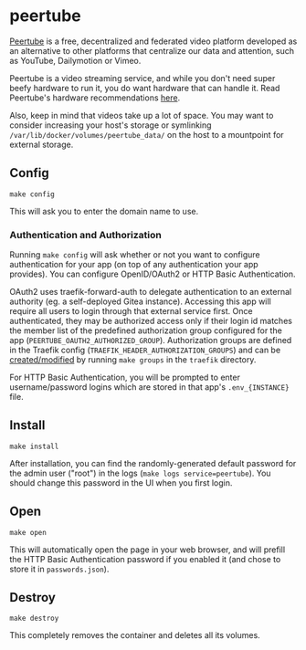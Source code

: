 # peertube

[Peertube](https://github.com/Chocobozzz/PeerTube) is a free, decentralized
and federated video platform developed as an alternative to other platforms
that centralize our data and attention, such as YouTube, Dailymotion or Vimeo.

Peertube is a video streaming service, and while you don't need super beefy
hardware to run it, you do want hardware that can handle it. Read Peertube's
hardware recommendations [here](https://joinpeertube.org/faq#should-i-have-a-big-server-to-run-peertube).

Also, keep in mind that videos take up a lot of space. You may want to consider
increasing your host's storage or symlinking `/var/lib/docker/volumes/peertube_data/`
on the host to a mountpoint for external storage.

## Config

```
make config
```

This will ask you to enter the domain name to use.

### Authentication and Authorization

Running `make config` will ask whether or not you want to configure
authentication for your app (on top of any authentication your app provides).
You can configure OpenID/OAuth2 or HTTP Basic Authentication.

OAuth2 uses traefik-forward-auth to delegate authentication to an external
authority (eg. a self-deployed Gitea instance). Accessing this app will
require all users to login through that external service first. Once
authenticated, they may be authorized access only if their login id matches the
member list of the predefined authorization group configured for the app
(`PEERTUBE_OAUTH2_AUTHORIZED_GROUP`). Authorization groups are defined in the
Traefik config (`TRAEFIK_HEADER_AUTHORIZATION_GROUPS`) and can be
[created/modified](https://github.com/EnigmaCurry/d.rymcg.tech/blob/master/traefik/README.md#oauth2-authentication)
by running `make groups` in the `traefik` directory.

For HTTP Basic Authentication, you will be prompted to enter username/password
logins which are stored in that app's `.env_{INSTANCE}` file.

## Install

```
make install
```

After installation, you can find the randomly-generated default password for
the admin user ("root") in the logs (`make logs service=peertube`). You should
change this password in the UI when you first login.

## Open

```
make open
```

This will automatically open the page in your web browser, and will
prefill the HTTP Basic Authentication password if you enabled it
(and chose to store it in `passwords.json`).

## Destroy

```
make destroy
```

This completely removes the container and deletes all its volumes.
